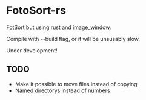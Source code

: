 # FotoSort-rs
[FotSort](https://github.com/phil0x2e/FotoSort) but using rust and [image\_window](https://github.com/phil0x2e/image_window).

Compile with --build flag, or it will be unsusably slow.

Under development!
## TODO
- Make it possible to move files instead of copying
- Named directorys instead of numbers

